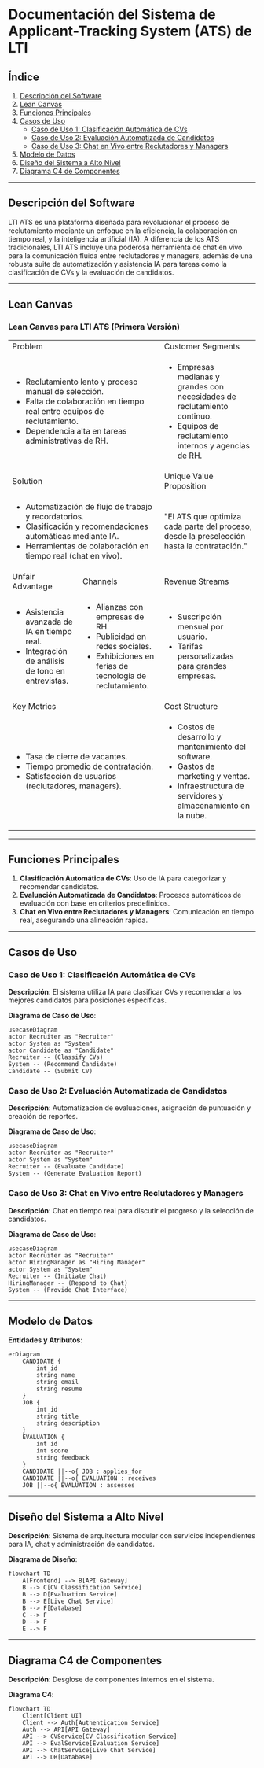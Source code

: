 
# Documentación del Sistema de Applicant-Tracking System (ATS) de LTI

## Índice

1. [Descripción del Software](#descripcion-del-software)
2. [Lean Canvas](#lean-canvas)
3. [Funciones Principales](#funciones-principales)
4. [Casos de Uso](#casos-de-uso)
    - [Caso de Uso 1: Clasificación Automática de CVs](#caso-de-uso-1-clasificacion-automatica-de-cvs)
    - [Caso de Uso 2: Evaluación Automatizada de Candidatos](#caso-de-uso-2-evaluacion-automatizada-de-candidatos)
    - [Caso de Uso 3: Chat en Vivo entre Reclutadores y Managers](#caso-de-uso-3-chat-en-vivo-entre-reclutadores-y-managers)
5. [Modelo de Datos](#modelo-de-datos)
6. [Diseño del Sistema a Alto Nivel](#diseno-del-sistema-a-alto-nivel)
7. [Diagrama C4 de Componentes](#diagrama-c4-de-componentes)

---

## Descripción del Software

LTI ATS es una plataforma diseñada para revolucionar el proceso de reclutamiento mediante un enfoque en la eficiencia, la colaboración en tiempo real, y la inteligencia artificial (IA). A diferencia de los ATS tradicionales, LTI ATS incluye una poderosa herramienta de chat en vivo para la comunicación fluida entre reclutadores y managers, además de una robusta suite de automatización y asistencia IA para tareas como la clasificación de CVs y la evaluación de candidatos.

---

## Lean Canvas

### Lean Canvas para LTI ATS (Primera Versión)

<table>
    <tr>
        <td colspan="2">Problem</td>
        <td>Customer Segments</td>
    </tr>
    <tr>
        <td colspan="2">
            <ul>
                <li>Reclutamiento lento y proceso manual de selección.</li>
                <li>Falta de colaboración en tiempo real entre equipos de reclutamiento.</li>
                <li>Dependencia alta en tareas administrativas de RH.</li>
            </ul>
        </td>
        <td>
            <ul>
                <li>Empresas medianas y grandes con necesidades de reclutamiento continuo.</li>
                <li>Equipos de reclutamiento internos y agencias de RH.</li>
            </ul>
        </td>
    </tr>
    <tr>
        <td colspan="2">Solution</td>
        <td>Unique Value Proposition</td>
    </tr>
    <tr>
        <td colspan="2">
            <ul>
                <li>Automatización de flujo de trabajo y recordatorios.</li>
                <li>Clasificación y recomendaciones automáticas mediante IA.</li>
                <li>Herramientas de colaboración en tiempo real (chat en vivo).</li>
            </ul>
        </td>
        <td>"El ATS que optimiza cada parte del proceso, desde la preselección hasta la contratación."</td>
    </tr>
    <tr>
        <td>Unfair Advantage</td>
        <td>Channels</td>
        <td>Revenue Streams</td>
    </tr>
    <tr>
        <td>
            <ul>
                <li>Asistencia avanzada de IA en tiempo real.</li>
                <li>Integración de análisis de tono en entrevistas.</li>
            </ul>
        </td>
        <td>
            <ul>
                <li>Alianzas con empresas de RH.</li>
                <li>Publicidad en redes sociales.</li>
                <li>Exhibiciones en ferias de tecnología de reclutamiento.</li>
            </ul>
        </td>
        <td>
            <ul>
                <li>Suscripción mensual por usuario.</li>
                <li>Tarifas personalizadas para grandes empresas.</li>
            </ul>
        </td>
    </tr>
    <tr>
        <td colspan="2">Key Metrics</td>
        <td>Cost Structure</td>
    </tr>
    <tr>
        <td colspan="2">
            <ul>
                <li>Tasa de cierre de vacantes.</li>
                <li>Tiempo promedio de contratación.</li>
                <li>Satisfacción de usuarios (reclutadores, managers).</li>
            </ul>
        </td>
        <td>
            <ul>
                <li>Costos de desarrollo y mantenimiento del software.</li>
                <li>Gastos de marketing y ventas.</li>
                <li>Infraestructura de servidores y almacenamiento en la nube.</li>
            </ul>
        </td>
    </tr>
</table>

---

## Funciones Principales

1. **Clasificación Automática de CVs**: Uso de IA para categorizar y recomendar candidatos.
2. **Evaluación Automatizada de Candidatos**: Procesos automáticos de evaluación con base en criterios predefinidos.
3. **Chat en Vivo entre Reclutadores y Managers**: Comunicación en tiempo real, asegurando una alineación rápida.

---

## Casos de Uso

### Caso de Uso 1: Clasificación Automática de CVs
**Descripción**: El sistema utiliza IA para clasificar CVs y recomendar a los mejores candidatos para posiciones específicas.

**Diagrama de Caso de Uso**:
```mermaid
usecaseDiagram
actor Recruiter as "Recruiter"
actor System as "System"
actor Candidate as "Candidate"
Recruiter -- (Classify CVs)
System -- (Recommend Candidate)
Candidate -- (Submit CV)
```

### Caso de Uso 2: Evaluación Automatizada de Candidatos
**Descripción**: Automatización de evaluaciones, asignación de puntuación y creación de reportes.

**Diagrama de Caso de Uso**:
```mermaid
usecaseDiagram
actor Recruiter as "Recruiter"
actor System as "System"
Recruiter -- (Evaluate Candidate)
System -- (Generate Evaluation Report)
```

### Caso de Uso 3: Chat en Vivo entre Reclutadores y Managers
**Descripción**: Chat en tiempo real para discutir el progreso y la selección de candidatos.

**Diagrama de Caso de Uso**:
```mermaid
usecaseDiagram
actor Recruiter as "Recruiter"
actor HiringManager as "Hiring Manager"
actor System as "System"
Recruiter -- (Initiate Chat)
HiringManager -- (Respond to Chat)
System -- (Provide Chat Interface)
```

---

## Modelo de Datos

**Entidades y Atributos**:

```mermaid
erDiagram
    CANDIDATE {
        int id
        string name
        string email
        string resume
    }
    JOB {
        int id
        string title
        string description
    }
    EVALUATION {
        int id
        int score
        string feedback
    }
    CANDIDATE ||--o{ JOB : applies_for
    CANDIDATE ||--o{ EVALUATION : receives
    JOB ||--o{ EVALUATION : assesses
```

---

## Diseño del Sistema a Alto Nivel

**Descripción**: Sistema de arquitectura modular con servicios independientes para IA, chat y administración de candidatos.

**Diagrama de Diseño**:
```mermaid
flowchart TD
    A[Frontend] --> B[API Gateway]
    B --> C[CV Classification Service]
    B --> D[Evaluation Service]
    B --> E[Live Chat Service]
    B --> F[Database]
    C --> F
    D --> F
    E --> F
```

---

## Diagrama C4 de Componentes

**Descripción**: Desglose de componentes internos en el sistema.

**Diagrama C4**:
```mermaid
flowchart TD
    Client[Client UI]
    Client --> Auth[Authentication Service]
    Auth --> API[API Gateway]
    API --> CVService[CV Classification Service]
    API --> EvalService[Evaluation Service]
    API --> ChatService[Live Chat Service]
    API --> DB[Database]
```
